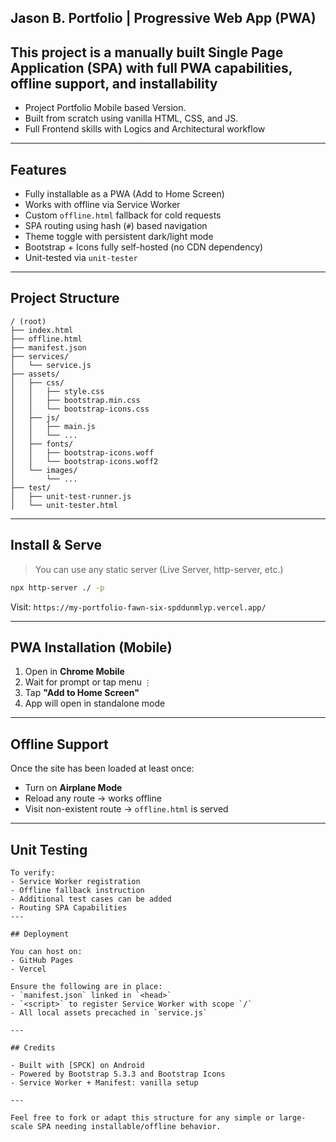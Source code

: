 ## Jason B. Portfolio | Progressive Web App (PWA)

This project is a manually built Single Page Application (SPA) with full PWA capabilities, offline support, and installability
---

- Project Portfolio Mobile based Version.
- Built from scratch using vanilla HTML, CSS, and JS.
- Full Frontend skills with Logics and Architectural workflow

---

## Features

- Fully installable as a PWA (Add to Home Screen)
- Works with offline via Service Worker
- Custom `offline.html` fallback for cold requests
- SPA routing using hash (`#`) based navigation
- Theme toggle with persistent dark/light mode
- Bootstrap + Icons fully self-hosted (no CDN dependency)
- Unit-tested via `unit-tester`

---

## Project Structure

```
/ (root)
├── index.html
├── offline.html
├── manifest.json
├── services/
│   └── service.js
├── assets/
│   ├── css/
│   │   ├── style.css
│   │   ├── bootstrap.min.css
│   │   └── bootstrap-icons.css
│   ├── js/
│   │   ├── main.js
│   │   └── ...
│   ├── fonts/
│   │   ├── bootstrap-icons.woff
│   │   └── bootstrap-icons.woff2
│   └── images/
│       └── ...
├── test/
│   ├── unit-test-runner.js
│   └── unit-tester.html
```

---

## Install & Serve

> You can use any static server (Live Server, http-server, etc.)

```bash
npx http-server ./ -p 
```

Visit: `https://my-portfolio-fawn-six-spddunmlyp.vercel.app/`

---

## PWA Installation (Mobile)

1. Open in **Chrome Mobile**
2. Wait for prompt or tap menu `⋮`
3. Tap **"Add to Home Screen"**
4. App will open in standalone mode

---

## Offline Support

Once the site has been loaded at least once:
- Turn on **Airplane Mode**
- Reload any route → works offline
- Visit non-existent route → `offline.html` is served

---

## Unit Testing
```
To verify:
- Service Worker registration
- Offline fallback instruction
- Additional test cases can be added
- Routing SPA Capabilities 
---

## Deployment

You can host on:
- GitHub Pages
- Vercel

Ensure the following are in place:
- `manifest.json` linked in `<head>`
- `<script>` to register Service Worker with scope `/`
- All local assets precached in `service.js`

---

## Credits

- Built with [SPCK] on Android 
- Powered by Bootstrap 5.3.3 and Bootstrap Icons
- Service Worker + Manifest: vanilla setup

---

Feel free to fork or adapt this structure for any simple or large-scale SPA needing installable/offline behavior.
